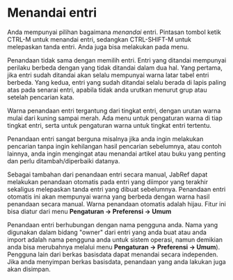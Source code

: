 Menandai entri
==============

Anda mempunyai pilihan bagaimana *menandai* entri. Pintasan tombol ketik CTRL-M untuk menandai entri, sedangkan CTRL-SHIFT-M untuk melepaskan tanda entri. Anda juga bisa melakukan pada menu.

Penandaan tidak sama dengan memilih entri. Entri yang ditandai mempunyai perilaku berbeda dengan yang tidak ditandai dalam dua hal. Yang pertama, jika entri sudah ditandai akan selalu mempunyai warna latar tabel entri berbeda. Yang kedua, entri yang sudah ditandai selalu berada di lapis paling atas pada senarai entri, apabila tidak anda urutkan menurut grup atau setelah pencarian kata.

Warna penandaan entri tergantung dari tingkat entri, dengan urutan warna mulai dari kuning sampai merah. Ada menu untuk pengaturan warna di tiap tingkat entri, serta untuk pengaturan warna untuk tingkat entri tertentu.

Penandaan entri sangat berguna misalnya jika anda ingin melakukan pencarian tanpa ingin kehilangan hasil pencarian sebelumnya, atau contoh lainnya, anda ingin mengingat atau menandai artikel atau buku yang penting dan perlu ditambah/diperbaiki datanya.

Sebagai tambahan dari penandaan entri secara manual, JabRef dapat melakukan penandaan otomatis pada entri yang diimpor yang terakhir sekaligus melepaskan tanda entri yang dibuat sebelumnya. Penandaan entri otomatis ini akan mempunyai warna yang berbeda dengan warna hasil penandaan secara manual. Warna penandaan otomatis adalah hijau. Fitur ini bisa diatur dari menu **Pengaturan -&gt; Preferensi -&gt; Umum**

Penandaan entri berhubungan dengan nama pengguna anda. Nama yang digunakan dalam bidang "owner" dari entri yang anda buat atau anda import adalah nama pengguna anda untuk sistem operasi, namun demikian anda bisa merubahnya melalui menu **Pengaturan -&gt; Preferensi -&gt; Umum**). Pengguna lain dari berkas basisdata dapat menandai secara independen. Jika anda menyimpan berkas basisdata, penandaan yang anda lakukan juga akan disimpan.
